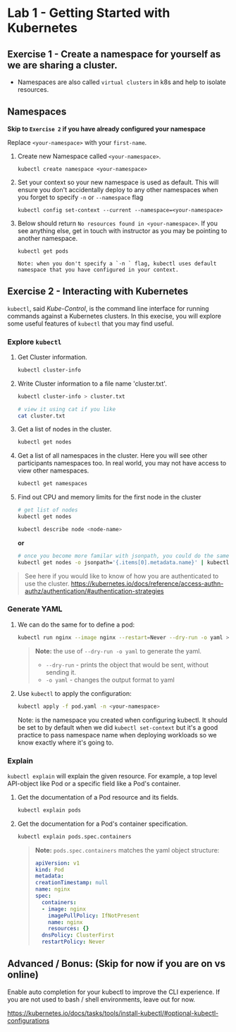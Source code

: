 # Lab 1 - Getting Started with Kubernetes

## Exercise 1 - Create a namespace for yourself as we are sharing a cluster.

* Namespaces are also called `virtual clusters` in k8s and help to isolate resources.

## Namespaces 

**Skip to `Exercise 2` if you have already configured your namespace**

Replace `<your-namespace>` with your `first-name`. 

1. Create new Namespace called `<your-namespace>`.
    
    ```
    kubectl create namespace <your-namespace>
    ```

2. Set your context so your new namespace is used as default. This will ensure you don't accidentally deploy to any other namespaces when you forget to specify `-n` or `--namespace` flag

    ```
    kubectl config set-context --current --namespace=<your-namespace>
    ```

3. Below should return `No resources found in <your-namespace>`. If you see anything else, get in touch with instructor as you may be pointing to another namespace.

    ```
    kubectl get pods

    Note: when you don't specify a `-n ` flag, kubectl uses default namespace that you have configured in your context.
    ```

## Exercise 2 - Interacting with Kubernetes

```kubectl```, said *Kube-Control*, is the  command line interface for running commands against a Kubernetes clusters. In this execise, you will explore some useful features of ```kubectl``` that you may find useful.

### Explore ```kubectl```

1. Get Cluster information.

    ```bash
    kubectl cluster-info
    ```

2. Write Cluster information to a file name 'cluster.txt'.

    ```bash
    kubectl cluster-info > cluster.txt

    # view it using cat if you like
    cat cluster.txt
    ```

3. Get a list of nodes in the cluster.

    ```bash
    kubectl get nodes 
    ```
 
4. Get a list of all namespaces in the cluster. Here you will see other participants namespaces too. In real world, you may not have access to view other namespaces.

    ```bash
    kubectl get namespaces
    ```

5. Find out CPU and memory limits for the first node in the cluster

    ```bash
    # get list of nodes
    kubectl get nodes 

    kubectl describe node <node-name> 
    ```

    **or**

    ```bash
    # once you become more familar with jsonpath, you could do the same like this
    kubectl get nodes -o jsonpath='{.items[0].metadata.name}' | kubectl describe node
    ```

> See here if you would like to know of how you are authenticated to use the cluster. https://kubernetes.io/docs/reference/access-authn-authz/authentication/#authentication-strategies

### Generate YAML

1. We can do the same for to define a pod:

    ```bash
    kubectl run nginx --image nginx --restart=Never --dry-run -o yaml > pod.yaml
    ```
    
    > **Note:** the use of ```--dry-run -o yaml``` to generate the yaml. 
    >
    > * ```--dry-run``` - prints the object that would be sent, without sending it. 
    > * ```-o yaml``` - changes the output format to yaml
    

2. Use ```kubectl``` to apply the configuration:

    ```bash 
    kubectl apply -f pod.yaml -n <your-namespace>
    ```
    Note: <your-namespace> is the namespace you created when configuring kubectl. It should be set to <your-namespace> by default when we did `kubectl set-context` but it's a good practice to pass namespace name when deploying workloads so we know exactly where it's going to.

### Explain
```kubectl explain``` will explain the given resource. For example, a top level API-object like Pod or a specific field like a Pod's container. 

1. Get the documentation of a Pod resource and its fields.

    ```bash
    kubectl explain pods
    ```

2. Get the documentation for a Pod's container specification.

    ```bash
    kubectl explain pods.spec.containers
    ```

    > **Note:** ```pods.spec.containers``` matches the yaml object structure:
    > ```yaml
    > apiVersion: v1
    > kind: Pod
    > metadata:
    > creationTimestamp: null
    > name: nginx
    > spec:
    >   containers:
    >   - image: nginx
    >     imagePullPolicy: IfNotPresent
    >     name: nginx
    >     resources: {}
    >   dnsPolicy: ClusterFirst
    >   restartPolicy: Never
    > ```

## Advanced / Bonus: (Skip for now if you are on vs online)

Enable auto completion for your kubectl to improve the CLI experience. If you are not used to bash / shell environments, leave out for now.

https://kubernetes.io/docs/tasks/tools/install-kubectl/#optional-kubectl-configurations

